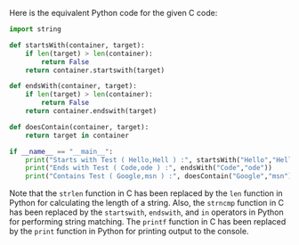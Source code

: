  Here is the equivalent Python code for the given C code:
```python
import string

def startsWith(container, target):
    if len(target) > len(container):
        return False
    return container.startswith(target)

def endsWith(container, target):
    if len(target) > len(container):
        return False
    return container.endswith(target)

def doesContain(container, target):
    return target in container

if __name__ == "__main__":
    print("Starts with Test ( Hello,Hell ) :", startsWith("Hello","Hell"))
    print("Ends with Test ( Code,ode ) :", endsWith("Code","ode"))
    print("Contains Test ( Google,msn ) :", doesContain("Google","msn"))
```
Note that the `strlen` function in C has been replaced by the `len` function in Python for calculating the length of a string. Also, the `strncmp` function in C has been replaced by the `startswith`, `endswith`, and `in` operators in Python for performing string matching. The `printf` function in C has been replaced by the `print` function in Python for printing output to the console.
